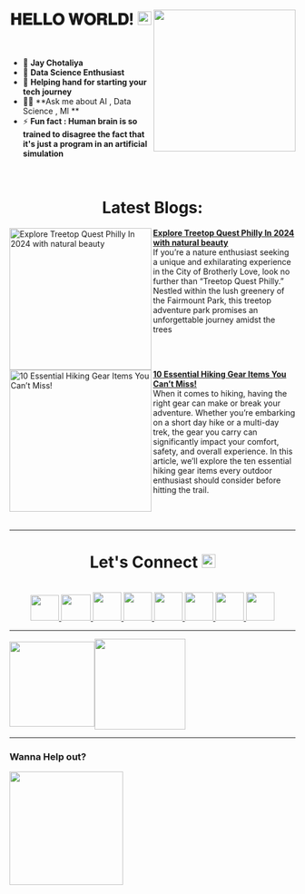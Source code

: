 <!-- intro hello world -->
<h1 align="center">
𝐇𝐄𝐋𝐋𝐎 𝐖𝐎𝐑𝐋𝐃! <img src="GIF/Earth.gif" width="24px">
<img src= "GIF/android_by_deiby_ybied_d3jaevn.gif" height="250px" align="right">
</h1>
<br>


- 💚 **Jay Chotaliya**
- 🔮 **Data Science Enthusiast**
- 🤝 **Helping hand for starting your tech journey**
- 👨‍💻 **Ask me about AI , Data Science , Ml **
- ⚡ **Fun fact : Human brain is so trained to disagree the fact that it's just a program in an artificial simulation**
<br>



<h1 align="center">
Latest Blogs:
</h1>
<!-- HASHNODE_BLOG:START -->
<p align="left">
<a href="https://globaltechchallenge.com/explore-treetop-quest-philly-in-2024/" title="Explore Treetop Quest Philly In 2024 with natural beauty"><img src="https://globaltechchallenge.com/wp-content/uploads/2023/09/s-b-vonlanthen-D75_5tWZDQ4-unsplash-jpg.webp" alt="Explore Treetop Quest Philly In 2024 with natural beauty" width="250px" align="left" /></a>
  
<a href="https://globaltechchallenge.com/explore-treetop-quest-philly-in-2024/" title="Explore Treetop Quest Philly In 2024 with natural beauty"><strong>Explore Treetop Quest Philly In 2024 with natural beauty</strong></a>
<br/>If you’re a nature enthusiast seeking a unique and exhilarating experience in the City of Brotherly Love, look no further than “Treetop Quest Philly.” Nestled within the lush greenery of the Fairmount Park, this treetop adventure park promises an unforgettable journey amidst the trees</p> <br/> <br/>
<p align="left">
  
<a href="https://globaltechchallenge.com/10-essential-hiking-gear-you-cant-miss/" title="10 Essential Hiking Gear Items You Can’t Miss!"><img src="https://globaltechchallenge.com/wp-content/uploads/2023/09/khai-truong-TuT_ttpdEIM-unsplash-2048x1536.webp" alt="10 Essential Hiking Gear Items You Can’t Miss!" width="250px" align="left" /></a>
<a href="https://globaltechchallenge.com/10-essential-hiking-gear-you-cant-miss/" title="10 Essential Hiking Gear Items You Can’t Miss!"><strong>10 Essential Hiking Gear Items You Can’t Miss!</strong></a>
<br/> When it comes to hiking, having the right gear can make or break your adventure. Whether you’re embarking on a short day hike or a multi-day trek, the gear you carry can significantly impact your comfort, safety, and overall experience. In this article, we’ll explore the ten essential hiking gear items every outdoor enthusiast should consider before hitting the trail. </p> <br/> <br/>

<!-- HASHNODE_BLOG:END -->
  
  
<hr>


<!-- connect section -->
<h1 align="center">
Let's Connect <img src="GIF/Handshake.gif" width="24px">
</h1>
<div align="center">
<p align="center">
  <br>
  <a href="-" target="_blank">
    <code><img  height="45" width="50" src="https://brandslogos.com/wp-content/uploads/images/large/youtube-icon-logo.png"></code>
  </a>
  <a href="mailto:jaychotaliya1509@gmail.com" target="_blank">
    <code><img height="46" width="52" src="https://logos-world.net/wp-content/uploads/2020/11/Gmail-Logo.png"></code>
  </a>
  <a href="https://twitter.com/Jay1509_" target="_blank">
    <code><img height="50" width="50" src="https://www.freepnglogos.com/uploads/twitter-logo-png/twitter-logo-vector-png-clipart-1.png"></code>
  </a>
  <a href="https://www.linkedin.com/in/jay-chotaliya-3a414a254/" target="_blank">
    <code><img height="50" width="50" src="https://cdn-icons-png.flaticon.com/512/174/174857.png"></code>
  </a>
  <a href="-" target="_blank">
    <code><img height="50" width="50" src="https://cdn1.iconfinder.com/data/icons/social-media-circle-7/512/Circled_Medium_svg5-512.png"></code>
  </a>
  <a href="https://www.instagram.com/jay_chotaliya09/" target="_blank">
    <code><img height="50" width="50" src="http://assets.stickpng.com/images/580b57fcd9996e24bc43c521.png"></code>
  </a>
  <a href="-" target="_blank">
    <code><img height="50" width="50" src="https://cdn.hashnode.com/res/hashnode/image/upload/v1611902473383/CDyAuTy75.png?auto=compress"></code>
  </a>
  <a href="-" target="_blank">
    <code><img height="50" width="50" src="https://www.freepnglogos.com/uploads/discord-logo-png/discord-logo-logodownload-download-logotipos-1.png"></code>
  </a>
</p>
</div>


<hr>


<img align="center" height="150px" src="https://github-readme-streak-stats.herokuapp.com/?user=Sagar0-0&theme=dark&hide_border=true"><img align="center" height="160px" src="https://github-readme-stats.vercel.app/api?username=Sagar0-0&show_icons=true&hide_border=true&title_color=94b4a4&amp&icon_color=FFFFFF&amp&text_color=FFFFFF&amp&bg_color=000000&count_private=true&include_all_commits=true">


<hr>


### Wanna Help out?
<a href="https://www.buymeacoffee.com/0sagar0">
  <img src="https://user-images.githubusercontent.com/85388413/197355117-e4a5f6e7-44ee-4303-adb8-3ef39cd18246.jpg" width=200px>
</a>
